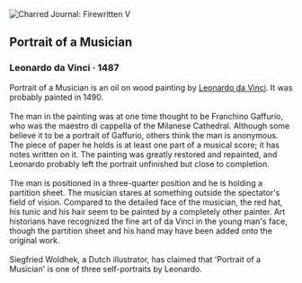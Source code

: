 <div class="artwork-of-the-day">
  <div class="container">
    <div class="img-wrapper">
      <img
        src="https://uploads7.wikiart.org/images/leonardo-da-vinci/portrait-of-a-musician-1485.jpg!Large.jpg"
        alt="Charred Journal: Firewritten V" />
    </div>
    <div class="artwork-detail">
      <div class="artwork-origin"> 
        <h2 class="artwork-name">Portrait of a Musician</h2>
        <h3 class="artist">
          Leonardo da Vinci
                    ·  1487
        </h3>
      </div>
      <p class="description">
        <span class="artwork-description-text ng-binding" ng-bind-html="viewModel.ArtworkOfTheDay.Description | unsafe">Portrait of a Musician is an oil on wood painting by <a target="_blank" href="/en/leonardo-da-vinci">Leonardo da Vinci</a>. It was probably painted in 1490.
<br>
<br>The man in the painting was at one time thought to be Franchino Gaffurio, who was the maestro di cappella of the Milanese Cathedral. Although some believe it to be a portrait of Gaffurio, others think the man is anonymous. The piece of paper he holds is at least one part of a musical score; it has notes written on it. The painting was greatly restored and repainted, and Leonardo probably left the portrait unfinished but close to completion.
<br>
<br>The man is positioned in a three-quarter position and he is holding a partition sheet. The musician stares at something outside the spectator's field of vision. Compared to the detailed face of the musician, the red hat, his tunic and his hair seem to be painted by a completely other painter. Art historians have recognized the fine art of da Vinci in the young man's face, though the partition sheet and his hand may have been added onto the original work.
<br>
<br>Siegfried Woldhek, a Dutch illustrator, has claimed that 'Portrait of a Musician' is one of three self-portraits by Leonardo. </span>
                        <div class="text-shadow-container" ng-show="showShadow" style=""></div>
      </p>
    </div>
  </div>

</div>
